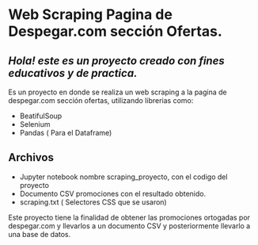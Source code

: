# Web Scraping Pagina de Despegar.com sección Ofertas.
## _Hola! este es un proyecto creado con fines educativos y de practica._

Es un proyecto en donde se realiza un web scraping a la pagina de despegar.com sección ofertas,
utilizando librerias como:

- BeatifulSoup
- Selenium
- Pandas ( Para el Dataframe)

## Archivos
- Jupyter notebook nombre scraping_proyecto, con el codigo del proyecto
- Documento CSV promociones con el resultado obtenido.
- scraping.txt ( Selectores CSS que se usaron)

Este proyecto tiene la finalidad de obtener las promociones ortogadas por despegar.com y llevarlos a un documento CSV y posteriormente llevarlo a una base de datos.
